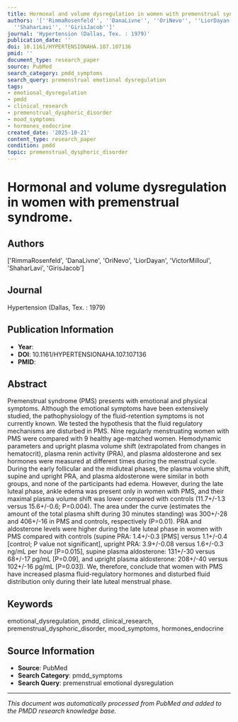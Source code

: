 ```yaml
---
title: Hormonal and volume dysregulation in women with premenstrual syndrome.
authors: '[''RimmaRosenfeld'', ''DanaLivne'', ''OriNevo'', ''LiorDayan'', ''VictorMilloul'',
  ''ShaharLavi'', ''GirisJacob'']'
journal: 'Hypertension (Dallas, Tex. : 1979)'
publication_date: ''
doi: 10.1161/HYPERTENSIONAHA.107.107136
pmid: ''
document_type: research_paper
source: PubMed
search_category: pmdd_symptoms
search_query: premenstrual emotional dysregulation
tags:
- emotional_dysregulation
- pmdd
- clinical_research
- premenstrual_dysphoric_disorder
- mood_symptoms
- hormones_endocrine
created_date: '2025-10-21'
content_type: research_paper
condition: pmdd
topic: premenstrual_dysphoric_disorder
---
```


# Hormonal and volume dysregulation in women with premenstrual syndrome.

## Authors
['RimmaRosenfeld', 'DanaLivne', 'OriNevo', 'LiorDayan', 'VictorMilloul', 'ShaharLavi', 'GirisJacob']

## Journal
Hypertension (Dallas, Tex. : 1979)

## Publication Information
- **Year**: 
- **DOI**: 10.1161/HYPERTENSIONAHA.107.107136
- **PMID**: 

## Abstract
Premenstrual syndrome (PMS) presents with emotional and physical symptoms. Although the emotional symptoms have been extensively studied, the pathophysiology of the fluid-retention symptoms is not currently known. We tested the hypothesis that the fluid regulatory mechanisms are disturbed in PMS. Nine regularly menstruating women with PMS were compared with 9 healthy age-matched women. Hemodynamic parameters and upright plasma volume shift (extrapolated from changes in hematocrit), plasma renin activity (PRA), and plasma aldosterone and sex hormones were measured at different times during the menstrual cycle. During the early follicular and the midluteal phases, the plasma volume shift, supine and upright PRA, and plasma aldosterone were similar in both groups, and none of the participants had edema. However, during the late luteal phase, ankle edema was present only in women with PMS, and their maximal plasma volume shift was lower compared with controls (11.7+/-1.3 versus 15.6+/-0.6; P=0.004). The area under the curve (estimates the amount of the total plasma shift during 30 minutes standing) was 300+/-28 and 406+/-16 in PMS and controls, respectively (P=0.01). PRA and aldosterone levels were higher during the late luteal phase in women with PMS compared with controls (supine PRA: 1.4+/-0.3 [PMS] versus 1.1+/-0.4 [control; P value not significant], upright PRA: 3.9+/-0.08 versus 1.6+/-0.3 ng/mL per hour [P=0.015], supine plasma aldosterone: 131+/-30 versus 68+/-17 pg/mL [P=0.09], and upright plasma aldosterone: 208+/-40 versus 102+/-16 pg/mL [P=0.03]). We, therefore, conclude that women with PMS have increased plasma fluid-regulatory hormones and disturbed fluid distribution only during their late luteal menstrual phase.

## Keywords
emotional_dysregulation, pmdd, clinical_research, premenstrual_dysphoric_disorder, mood_symptoms, hormones_endocrine

## Source Information
- **Source**: PubMed
- **Search Category**: pmdd_symptoms
- **Search Query**: premenstrual emotional dysregulation

---
*This document was automatically processed from PubMed and added to the PMDD research knowledge base.*
